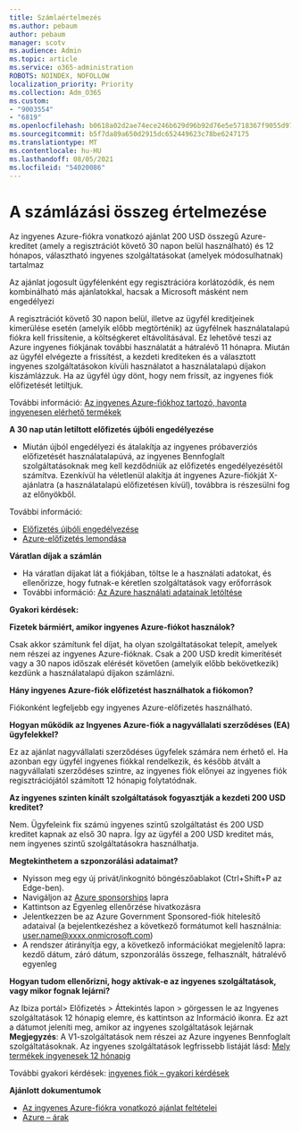```yaml
---
title: Számlaértelmezés
ms.author: pebaum
author: pebaum
manager: scotv
ms.audience: Admin
ms.topic: article
ms.service: o365-administration
ROBOTS: NOINDEX, NOFOLLOW
localization_priority: Priority
ms.collection: Adm_O365
ms.custom:
- "9003554"
- "6819"
ms.openlocfilehash: b0618a02d2ae74ece246b629d96b92d76e5e5718367f9055d9783c1440a7a70b
ms.sourcegitcommit: b5f7da89a650d2915dc652449623c78be6247175
ms.translationtype: MT
ms.contentlocale: hu-HU
ms.lasthandoff: 08/05/2021
ms.locfileid: "54020086"
---
```

# <a name="understand-billing-amount"></a>A számlázási összeg értelmezése

Az ingyenes Azure-fiókra vonatkozó ajánlat 200 USD összegű Azure-kreditet (amely a regisztrációt követő 30 napon belül használható) és 12 hónapos, választható ingyenes szolgáltatásokat (amelyek módosulhatnak) tartalmaz

Az ajánlat jogosult ügyfélenként egy regisztrációra korlátozódik, és nem kombinálható más ajánlatokkal, hacsak a Microsoft másként nem engedélyezi

A regisztrációt követő 30 napon belül, illetve az ügyfél kreditjeinek kimerülése esetén (amelyik előbb megtörténik) az ügyfélnek használatalapú fiókra kell frissítenie, a költségkeret eltávolításával. Ez lehetővé teszi az Azure ingyenes fiókjának további használatát a hátralévő 11 hónapra. Miután az ügyfél elvégezte a frissítést, a kezdeti krediteken és a választott ingyenes szolgáltatásokon kívüli használatot a használatalapú díjakon kiszámlázzuk. Ha az ügyfél úgy dönt, hogy nem frissít, az ingyenes fiók előfizetését letiltjuk.

További információ: [Az ingyenes Azure-fiókhoz tartozó, havonta ingyenesen elérhető termékek](https://azure.microsoft.com/free/free-account-faq/)

**A 30 nap után letiltott előfizetés újbóli engedélyezése**

- Miután újból engedélyezi és átalakítja az ingyenes próbaverziós előfizetését használatalapúvá, az ingyenes Bennfoglalt szolgáltatásoknak meg kell kezdődniük az előfizetés engedélyezésétől számítva. Ezenkívül ha véletlenül alakítja át ingyenes Azure-fiókját X-ajánlatra (a használatalapú előfizetésen kívül), továbbra is részesülni fog az előnyökből.

További információ: 
- [Előfizetés újbóli engedélyezése](https://docs.microsoft.com/azure/billing/billing-subscription-become-disable?WT.mc_id=Portal-Microsoft_Azure_Support)
- [Azure-előfizetés lemondása](https://docs.microsoft.com/azure/billing/billing-how-to-cancel-azure-subscription?WT.mc_id=Portal-Microsoft_Azure_Support)

**Váratlan díjak a számlán**

- Ha váratlan díjakat lát a fiókjában, töltse le a használati adatokat, és ellenőrizze, hogy futnak-e kéretlen szolgáltatások vagy erőforrások
- További információ: [Az Azure használati adatainak letöltése](https://docs.microsoft.com/azure/billing/billing-download-azure-invoice-daily-usage-date?WT.mc_id=Portal-Microsoft_Azure_Support#download-usage)

**Gyakori kérdések:**

**Fizetek bármiért, amikor ingyenes Azure-fiókot használok?**

Csak akkor számítunk fel díjat, ha olyan szolgáltatásokat telepít, amelyek nem részei az ingyenes Azure-fióknak. Csak a 200 USD kredit kimerítését vagy a 30 napos időszak elérését követően (amelyik előbb bekövetkezik) kezdünk a használatalapú díjakon számlázni.

**Hány ingyenes Azure-fiók előfizetést használhatok a fiókomon?**  

Fiókonként legfeljebb egy ingyenes Azure-előfizetés használható.

**Hogyan működik az Ingyenes Azure-fiók a nagyvállalati szerződéses (EA) ügyfelekkel?**  

Ez az ajánlat nagyvállalati szerződéses ügyfelek számára nem érhető el. Ha azonban egy ügyfél ingyenes fiókkal rendelkezik, és később átvált a nagyvállalati szerződéses szintre, az ingyenes fiók előnyei az ingyenes fiók regisztrációjától számított 12 hónapig folytatódnak.

**Az ingyenes szinten kínált szolgáltatások fogyasztják a kezdeti 200 USD kreditet?**  

Nem. Ügyfeleink fix számú ingyenes szintű szolgáltatást és 200 USD kreditet kapnak az első 30 napra. Így az ügyfél a 200 USD kreditet más, nem ingyenes szintű szolgáltatásokra használhatja.

**Megtekinthetem a szponzorálási adataimat?**

- Nyisson meg egy új privát/inkognitó böngészőablakot (Ctrl+Shift+P az Edge-ben).
- Navigáljon az [Azure sponsorships](http://www.microsoftazuresponsorships.com/) lapra
- Kattintson az Egyenleg ellenőrzése hivatkozásra
- Jelentkezzen be az Azure Government Sponsored-fiók hitelesítő adataival (a bejelentkezéshez a következő formátumot kell használnia: user.name@xxxx.onmicrosoft.com)
- A rendszer átirányítja egy, a következő információkat megjelenítő lapra: kezdő dátum, záró dátum, szponzorálás összege, felhasznált, hátralévő egyenleg

**Hogyan tudom ellenőrizni, hogy aktívak-e az ingyenes szolgáltatások, vagy mikor fognak lejárni?**

Az Ibiza portál> Előfizetés > Áttekintés lapon > görgessen le az Ingyenes szolgáltatások 12 hónapig elemre, és kattintson az Információ ikonra. Ez azt a dátumot jeleníti meg, amikor az ingyenes szolgáltatások lejárnak **Megjegyzés**: A V1-szolgáltatások nem részei az Azure ingyenes Bennfoglalt szolgáltatásoknak. Az ingyenes szolgáltatások legfrissebb listáját lásd: [Mely termékek ingyenesek 12 hónapig](http://www.microsoftazuresponsorships.com/)

További gyakori kérdések: [ingyenes fiók – gyakori kérdések](https://azure.microsoft.com/free/free-account-faq/)

**Ajánlott dokumentumok**

- [Az ingyenes Azure-fiókra vonatkozó ajánlat feltételei](https://azure.microsoft.com/offers/ms-azr-0044p/)
- [Azure – árak](https://azure.microsoft.com/pricing/)